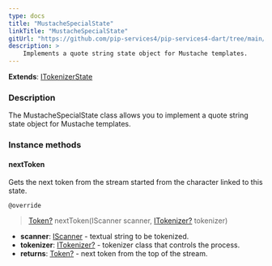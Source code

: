 ```yaml
---
type: docs
title: "MustacheSpecialState"
linkTitle: "MustacheSpecialState"
gitUrl: "https://github.com/pip-services4/pip-services4-dart/tree/main/pip-services4-expressions-dart"
description: > 
    Implements a quote string state object for Mustache templates.
---
```


**Extends**: [ITokenizerState](../../../tokenizers/itokenizer_state)

### Description

The MustacheSpecialState class allows you to implement a quote string state object for Mustache templates.

### Instance methods

#### nextToken
Gets the next token from the stream started from the character linked to this state.

`@override`
> [Token?](../../../tokenizers/token) nextToken(IScanner scanner, [ITokenizer?](../../../tokenizers/itokenizer) tokenizer)

- **scanner**: [IScanner](../../../io/iscanner) - textual string to be tokenized.
- **tokenizer**: [ITokenizer?](../../../tokenizers/itokenizer) - tokenizer class that controls the process.
- **returns**: [Token?](../../../tokenizers/token) - next token from the top of the stream.
